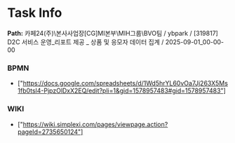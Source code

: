 # Task Info

**Path:** 카페24(주)\본사사업장\[CG]MI본부\MIH그룹\BVO팀 / ybpark / [319817] D2C 서비스 운영_리포트 제공 _ 상품 및 응모자 데이터 집계 / 2025-09-01_00-00-00

### BPMN
- ["https://docs.google.com/spreadsheets/d/1Wd5hrYL60vOa7Jj263X5Ms1fb0tsl4-PjpzOlDxX2EQ/edit?pli=1&gid=1578957483#gid=1578957483"]

### WIKI
- ["https://wiki.simplexi.com/pages/viewpage.action?pageId=2735650124"]

